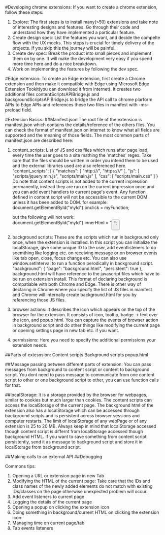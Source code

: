 #Developing chrome extensions:
If you want to create a chrome extension, follow these steps:
1. Explore: The first steps is to install many(>50) extensions and take note of interesting designs and features. Go through their code and understand how they have implemented a particular feature.
2. Create design spec: List the features you want, and decide the compelte flow with the UX mocks. This steps is crucial for timely delivery of the projects. If you skip this the journey will be painful.
3. Create dev spec: Break the product into small pieces and implement them on by one. It will make the development very easy if you spend more time here and do a nice breakdown.
4. Work on implementing the features by following the dev spec.

#Edge extension:
To create an Edge extension, first create a Chrome extension and then make it compatible with Edge using Microsoft Edge Extension Tookit(you can download it from internet). It creates two additional files contentScriptsAPIBridge.js and backgroundScriptsAPIBridge.js to bridge the API call to chrome plarform APIs to Edge APIs and references these two files in manifest with -ms-preload field.


#Extension Basics:
##Manifest.json
The root file of the extension is manifest.json which contains the details/reference of the others files. You can check the format of manifest.json on internet to know what all fields are supported and the meaning of those fields. The most common parts of manifest.json are described here:
1. content_scripts: List of JS and css files which runs after page load, every time the user goes to a site mathing the 'matches' regex. Take care that the files should be written in order you intend them to be used and the external libraries used are also referenced here. 
    "content_scripts": [
        {
            "matches": [
                "http://*/*",
                "https://*/*"
            ],
            "js": [
                "scripts/jquery.min.js",
                "scripts/main.js"
            ],
            "css": [
                "scripts/main.css"
            ]
        }
    Do note that content scripts is not added to the current impression permanently, instead they are run on the current impression once and you can add event handlers to current page's event. Any function defined in content script will not be accessible to the current DOM unless it has been added to DOM. for example:
    document.getElementById("myId").onclick = myFunction;
    
    but the following will not work:
    document.getElementById("myId").innerHtml = "<button onclick='myFunction'>";
    
2. background scripts: These are the scripts which run in background only once, when the extension is installed. In this script you can initialize the localStorage, give some unique ID to the user, add eventlisteners to do soemthing like logging etc. on receiving message or on browser events like tab open, close, focus change etc. You can also use window.setInterval to run a function perodically in background script.
    "background": {
        "page": "background.html",
        "persistent": true
    },
    background.html will have reference to the javascript files which have to be run on extension install. This format of declaring background is compatiable with both Chrome and Edge. There is other way of declaring in Chrome where you specify the list of JS files in manifest and Chrome will internally create background.html for you by referencing those JS files.
3. browser actions:
It describes the icon which appears on the top of the browser for the extension. It consists of icon, tooltip, badge -> text over the icon, and popup html. You can capture the events of browser action in background script and do other things like modifying the current page or opening settings page in new tab etc. if you want.

4. permissions:
Here you need to specify the additional permissions your extension needs.

##Parts of extesnsion:
    Content scripts
    Background scripts
    popup.html

##Message passing between different parts of extension: 
You can pass messages from background to content script or content to background script. 
You dont need to pass message to communicate from one content script to other or one background script to other, you can use function calls for that.

##localStorage: It is a storage provided by the browser for webpages, similar to cookies but much larger than cookies. The content scripts can access the localStorage of the current page. The background html of the extension also has a localStorage which can be accessed through background scripts and is persistent across browser sessions and computer restarts. The limit of localStorage of any webPage or of any extension is 25 to 20 MB. Always keep in mind that localStorage accessed though content script is differnt from localStorage accessed though background HTML. If you want to save something from content script persistently, send it as message to background script and store it in localStorage from background script.

##Making calls to an external API
##Debugging


Commons tips:
1. Opening a URL or extension page in new Tab
2. Modifying the HTML of the current page: Take care that the IDs and class names of the newly added elements do not match with existing IDs/classes on the page otherwise unexpected problem will occur.
3. Add event listeners to current page
4. Logging the details of the current page
5. Opening a popup on clicking the extension icon
6. Doing something in background/current HTML on clicking the extension icon: 
7. Managing time on current page/tab
8. Tab events listeners

